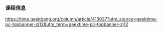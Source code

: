 ### 课程信息

https://time.geekbang.org/column/article/413037?utm_source=geektime-pc-topbanner-zj12&utm_term=geektime-pc-topbanner-zj12